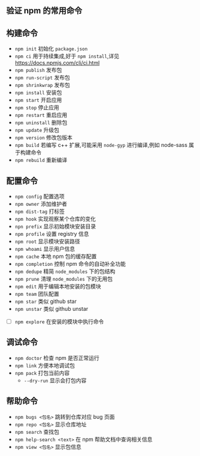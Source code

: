 ## 验证 npm 的常用命令


## 构建命令
* `npm init` 初始化 `package.json`
* `npm ci` 用于持续集成,好于 `npm install`,详见 <https://docs.npmjs.com/cli/ci.html>
* `npm publish` 发布包
* `npm run-script` 发布包
* `npm shrinkwrap` 发布包
* `npm install` 安装包
* `npm start` 开启应用
* `npm stop` 停止应用
* `npm restart` 重启应用
* `npm uninstall` 删除包
* `npm update` 升级包
* `npm version` 修改包版本
* `npm build` 若编写 c++ 扩展,可能采用 `node-gyp` 进行编译,例如 node-sass 属于构建命令
* `npm rebuild` 重新编译


## 配置命令
* `npm config` 配置选项
* `npm owner` 添加维护者
* `npm dist-tag` 打标签
* `npm hook` 实现观察某个仓库的变化
* `npn prefix` 显示初始模块安装目录
* `npm profile` 设置 registry 信息
* `npm root` 显示模块安装路径
* `npm whoami` 显示用户信息
* `npm cache` 本地 npm 包的缓存配置
* `npm completion` 控制 npm 命令的自动补全功能
* `npm dedupe` 精简 `node_modules` 下的包结构
* `npm prune` 清理 `node_modules` 下的无用包
* `npm edit` 用于编辑本地安装的包模块
* `npm team` 团队配置
* `npm star` 类似 github star
* `npm unstar` 类似 github unstar
*  [ ] `npm explore` 在安装的模块中执行命令

## 调试命令
* `npm doctor` 检查 npm 是否正常运行
* `npm link` 方便本地调试包
* `npm pack` 打包当前内容
  * `--dry-run`  显示会打包内容


## 帮助命令
* `npm bugs <包名>` 跳转到仓库对应 bug 页面
* `npm repo <包名>` 显示仓库地址
* `npm search` 查找包
* `npm help-search <text>` 在 npm 帮助文档中查询相关信息
* `npm view <包名>` 显示包信息

